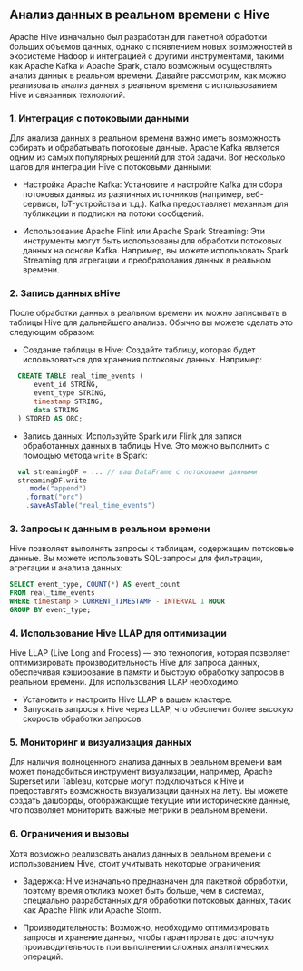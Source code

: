 ## Анализ данных в реальном времени с Hive

Apache Hive изначально был разработан для пакетной обработки больших объемов данных, однако с появлением новых возможностей в экосистеме Hadoop и интеграцией с другими инструментами, такими как Apache Kafka и Apache Spark, стало возможным осуществлять анализ данных в реальном времени. Давайте рассмотрим, как можно реализовать анализ данных в реальном времени с использованием Hive и связанных технологий.

### 1. Интеграция с потоковыми данными

Для анализа данных в реальном времени важно иметь возможность собирать и обрабатывать потоковые данные. Apache Kafka является одним из самых популярных решений для этой задачи. Вот несколько шагов для интеграции Hive с потоковыми данными:

- Настройка Apache Kafka: Установите и настройте Kafka для сбора потоковых данных из различных источников (например, веб-сервисы, IoT-устройства и т.д.). Kafka предоставляет механизм для публикации и подписки на потоки сообщений.

- Использование Apache Flink или Apache Spark Streaming: Эти инструменты могут быть использованы для обработки потоковых данных на основе Kafka. Например, вы можете использовать Spark Streaming для агрегации и преобразования данных в реальном времени.

### 2. Запись данных вHive

После обработки данных в реальном времени их можно записывать в таблицы Hive для дальнейшего анализа. Обычно вы можете сделать это следующим образом:

- Создание таблицы в Hive: Создайте таблицу, которая будет использоваться для хранения потоковых данных. Например:

```sql
  CREATE TABLE real_time_events (
      event_id STRING,
      event_type STRING,
      timestamp STRING,
      data STRING
  ) STORED AS ORC;
```

- Запись данных: Используйте Spark или Flink для записи обработанных данных в таблицы Hive. Это можно выполнить с помощью метода `write` в Spark:

```scala
  val streamingDF = ... // ваш DataFrame с потоковыми данными
  streamingDF.write
    .mode("append")
    .format("orc")
    .saveAsTable("real_time_events")
```

### 3. Запросы к данным в реальном времени

Hive позволяет выполнять запросы к таблицам, содержащим потоковые данные. Вы можете использовать SQL-запросы для фильтрации, агрегации и анализа данных:

```sql
SELECT event_type, COUNT(*) AS event_count
FROM real_time_events
WHERE timestamp > CURRENT_TIMESTAMP - INTERVAL 1 HOUR
GROUP BY event_type;
```

### 4. Использование Hive LLAP для оптимизации

Hive LLAP (Live Long and Process) — это технология, которая позволяет оптимизировать производительность Hive для запроса данных, обеспечивая кэширование в памяти и быструю обработку запросов в реальном времени. Для использования LLAP необходимо:

- Установить и настроить Hive LLAP в вашем кластере.
- Запускать запросы к Hive через LLAP, что обеспечит более высокую скорость обработки запросов.

### 5. Мониторинг и визуализация данных

Для наличия полноценного анализа данных в реальном времени вам может понадобиться инструмент визуализации, например, Apache Superset или Tableau, которые могут подключаться к Hive и предоставлять возможность визуализации данных на лету. Вы можете создать дашборды, отображающие текущие или исторические данные, что позволяет мониторить важные метрики в реальном времени.

### 6. Ограничения и вызовы

Хотя возможно реализовать анализ данных в реальном времени с использованием Hive, стоит учитывать некоторые ограничения:

- Задержка: Hive изначально предназначен для пакетной обработки, поэтому время отклика может быть больше, чем в системах, специально разработанных для обработки потоковых данных, таких как Apache Flink или Apache Storm.

- Производительность: Возможно, необходимо оптимизировать запросы и хранение данных, чтобы гарантировать достаточную производительность при выполнении сложных аналитических операций.